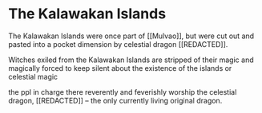 # The Kalawakan Islands
The Kalawakan Islands were once part of [[Mulvao]], but were cut out and pasted into a pocket dimension by celestial dragon [[REDACTED]].

Witches exiled from the Kalawakan Islands are stripped of their magic and magically forced to keep silent about the existence of the islands or celestial magic

the ppl in charge there reverently and feverishly worship the celestial dragon, [[REDACTED]] – the only currently living original dragon. 
